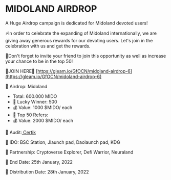 # MIDOLAND AIRDROP

A Huge Airdrop campaign is dedicated for Midoland devoted users!

⚡️In order to celebrate the expanding of Midoland internationally, we are giving away generous rewards for our devoting users. Let's join in the celebration with us and get the rewards.

🤝Don't forget to invite your friend to join this opportunity as well as increase your chance to be in the top 50!

🎁JOIN HERE🎁 [https://gleam.io/GfOCN/midoland-airdrop-6](https://gleam.io/GfOCN/midoland-airdrop-6)

🚀 Airdrop: Midoland

* Total: 600.000 MIDO&#x20;
* 👥 Lucky Winner: 500&#x20;
* 💰 Value: 1000 $MIDO/ each&#x20;
* 👥 Top 50 Refers:&#x20;
* 💰 Value: 2000 $MIDO/ each

📼 Audit:[ Certik ](https://www.certik.com/projects/midoland)

📘 IDO: BSC Station, Jlaunch pad, Daolaunch pad, KDG&#x20;

📒 Partnership: Cryptoverse Explorer, Defi Warrior, Neuraland

📅 End Date: 25th January, 2022&#x20;

🏦 Distribution Date: 28th January, 2022
